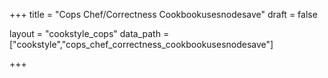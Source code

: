 +++
title = "Cops Chef/Correctness Cookbookusesnodesave"
draft = false

layout = "cookstyle_cops"
data_path = ["cookstyle","cops_chef_correctness_cookbookusesnodesave"]

+++

<!-- The content of this page is automatically generated from the
cops_chef_correctness_cookbookusesnodesave.yml file in github.com/chef/cookstyle/docs-chef-io/data/cookstyle. -->
